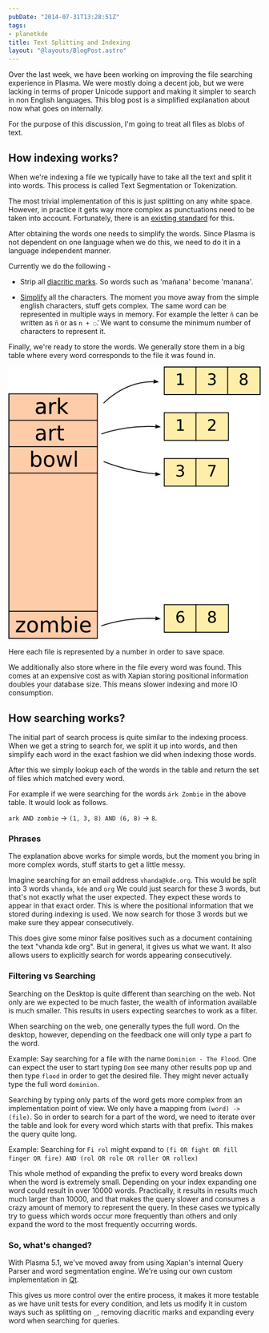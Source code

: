 ```yaml
---
pubDate: "2014-07-31T13:28:51Z"
tags:
- planetkde
title: Text Splitting and Indexing
layout: "@layouts/BlogPost.astro"
---
```


Over the last week, we have been working on improving the file searching experience in Plasma. We were mostly doing a decent job, but we were lacking in terms of proper Unicode support and making it simpler to search in non English languages. This blog post is a simplified explanation about now what goes on internally.

For the purpose of this discussion, I'm going to treat all files as blobs of text.

## How indexing works?

When we're indexing a file we typically have to take all the text and split it into words. This process is called Text Segmentation or Tokenization.

The most trivial implementation of this is just splitting on any white space. However, in practice it gets way more complex as punctuations need to be taken into account. Fortunately, there is an [existing standard](http://www.unicode.org/reports/tr29/) for this.

After obtaining the words one needs to simplify the words. Since Plasma is not dependent on one language when we do this, we need to do it in a language independent manner.

Currently we do the following -

* Strip all [diacritic marks](http://en.wikipedia.org/wiki/Diacritic). So words such as 'mañana' become 'manana'.

* [Simplify](http://unicode.org/reports/tr15/) all the characters. The moment you move away from the simple english characters, stuff gets complex. The same word can be represented in multiple ways in memory. For example the letter `ñ` can be written as `ñ` or as `n + ◌̃`. We want to consume the minimum number of characters to represent it.

Finally, we're ready to store the words. We generally store them in a big table where every word corresponds to the file it was found in.

![](/blog/images/2014/07/31/g4715.png)

Here each file is represented by a number in order to save space.

We additionally also store where in the file every word was found. This comes at an expensive cost as with Xapian storing positional information doubles your database size. This means slower indexing and more IO consumption.

## How searching works?

The initial part of search process is quite similar to the indexing process. When we get a string to search for, we split it up into words, and then simplify each word in the exact fashion we did when indexing those words.

After this we simply lookup each of the words in the table and return the set of files which matched every word.

For example if we were searching for the words `árk Zombie` in the above table. It would look as follows.

`ark AND zombie` -> `(1, 3, 8) AND (6, 8)` -> `8`.

### Phrases

The explanation above works for simple words, but the moment you bring in more complex words, stuff starts to get a little messy.

Imagine searching for an email address `vhanda@kde.org`. This would be split into 3 words `vhanda`, `kde` and `org` We could just search for these 3 words, but that's not exactly what the user expected. They expect these words to appear in that exact order. This is where the positional information that we stored during indexing is used. We now search for those 3 words but we make sure they appear consecutively.

This does give some minor false positives such as a document containing the text "vhanda kde org". But in general, it gives us what we want. It also allows users to explicitly search for words appearing consecutively.

### Filtering vs Searching

Searching on the Desktop is quite different than searching on the web. Not only are we expected to be much faster, the wealth of information available is much smaller. This results in users expecting searches to work as a filter.

When searching on the web, one generally types the full word. On the desktop, however, depending on the feedback one will only type a part fo the word.

Example: Say searching for a file with the name `Dominion - The Flood`. One can expect the user to start typing `Dom` see many other results pop up and then type `flood` in order to get the desired file. They might never actually type the full word `dominion`.

Searching by typing only parts of the word gets more complex from an implementation point of view. We only have a mapping from `(word) -> (file)`. So in order to search for a part of the word, we need to iterate over the table and look for every word which starts with that prefix. This makes the query quite long.

Example: Searching for `Fi rol` might expand to `(fi OR fight OR fill finger OR fire) AND (rol OR role OR roller OR rollex)`

This whole method of expanding the prefix to every word breaks down when the word is extremely small. Depending on your index expanding one word could result in over 10000 words. Practically, it results in results much much larger than 10000, and that makes the query slower and consumes a crazy amount of memory to represent the query. In these cases we typically try to guess which words occur more frequently than others and only expand the word to the most frequently occurring words.

### So, what's changed?

With Plasma 5.1, we've moved away from using Xapian's internal Query Parser and word segmentation engine. We're using our own custom implementation in [Qt](http://qt-project.org/doc/qt-5/QTextBoundaryFinder.html).

This gives us more control over the entire process, it makes it more testable as we have unit tests for every condition, and lets us modify it in custom ways such as splitting on `_`, removing diacritic marks and expanding every word when searching for queries.
